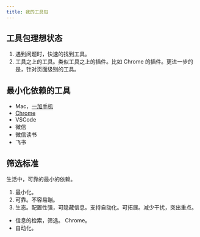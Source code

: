 ```yaml
---
title: 我的工具包
---
```


## 工具包理想状态
1. 遇到问题时，快速的找到工具。
2. 工具之上的工具。类似工具之上的插件。比如 Chrome 的插件。更进一步的是，针对页面级别的工具。


## 最小化依赖的工具
* Mac，[一加手机](./content/one-plus.md)
* [Chrome](./content/chrome.md)
* VSCode
* 微信
* 微信读书
* 飞书

## 筛选标准
生活中，可靠的最小的依赖。
1. 最小化。
2. 可靠。不容易蹦。
3. 生态。配置性强，可隐藏信息。支持自动化。可拓展。减少干扰，突出重点。

* 信息的检索，筛选。 Chrome。
* 自动化。 


